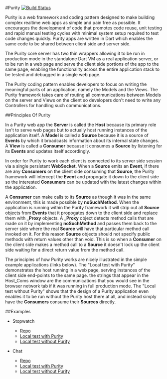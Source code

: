 #Purity [![Build Status](https://drone.io/github.com/0xor1/purity/status.png)](https://drone.io/github.com/0xor1/purity/latest)

Purity is a web framework and coding pattern designed to make building complex 
realtime web apps as simple and pain free as possible. It encourages the 
development of code that promotes code reuse, unit testing and rapid manual 
testing cycles with minimal system setup required to test code changes quickly.
Purity apps are written in Dart which enables the same code to be shared 
between client side and server side.

The Purity core server has two thin wrappers allowing it to be run in production
mode in the standalone Dart VM as a real application server, or to be run in a 
web page and serve the client side portions of the app to the same page, 
enabling the functionality across the entire application stack to be tested and 
debugged in a single web page.

The Purity coding pattern enables developers to focus on writing the meaningful
parts of an application, namely the Models and the Views. The Purity framework
takes care of routing all communications between Models on the server and Views
on the client so developers don't need to write any Controllers for handling 
such communications.

##Principles Of Purity

In a Purity web app the **Server** is called the **Host** because its primary
role isn't to serve web pages but to actually host running instances of the
application itself. A **Model** is called a **Source** because it is a source of
**Events** by which it broadcasts information about its internal state changes. 
A **View** is called a **Consumer** because it consumes a **Source** by 
listening for its **Events** and updates itself accordingly.

In order for Purity to work each client is connected to its server side session
via a single persistant **WebSocket**. When a **Source** emits an **Event**, if 
there are any **Consumers** on the client side consuming that **Source**, the 
Purity framework will intercept the **Event** and propogate it down to the 
client side so the interested **Consumers** can be updated with the latest 
changes within the application. 

A **Consumer** can make calls to its **Source** as though it was in the same 
environment, this is made possible by **noSuchMethod**. When the application is 
running within the Purity framework it will strip out all **Source** objects 
from **Events** that it propogates down to the client side and replace them with
**_Proxy** objects. A **_Proxy** object detects method calls that are made on it
by implementing **noSuchMethod** and passes them back to the server side where
the real **Source** will have that particular method call invoked on it. For 
this reason **Source** objects should not specify public methods with return 
values other than void. This is so when a **Consumer** on the client side makes 
a method call to a **Source** it doesn't lock up the client side waiting for a 
direct return value from the method call.

The principles of how Purity works are nicely illustrated in the simple 
example applications (links below). The "Local test with Purity"
demonstrates the host running in a web page, serving instances of the client 
side end-points to the same page. the strings that appear in the Host_Coms window are 
the communications that you would see in the browser network tab if it was 
running in full production mode. The "Local test without Purity" shows that the 
design of a Purity application even enables it to be run without the Purity host
there at all, and instead simply have the **Consumers** consume their 
**Sources** directly.

##Examples

* Stopwatch
    * [Repo](http://github.com/0xor1/purity_stopwatch_example)
    * [Local test with Purity](http://0xor1.github.io/purity_stopwatch_example/)
    * [Local test without Purity](http://0xor1.github.io/purity_stopwatch_example/without_purity/)

* Chat
    * [Repo](http://github.com/0xor1/purity_chat_example)
    * [Local test with Purity](http://0xor1.github.io/purity_chat_example/)
    * [Local test without Purity](http://0xor1.github.io/purity_chat_example/without_purity/)